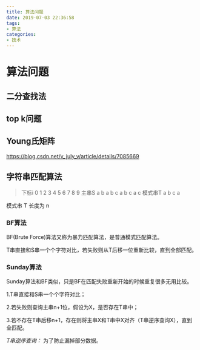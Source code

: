 ```yaml
---
title: 算法问题
date: 2019-07-03 22:36:58
tags:
- 算法
categories:
- 技术
---
```


# 算法问题

## 二分查找法



## top k问题



## Young氏矩阵

<https://blog.csdn.net/v_july_v/article/details/7085669>

## 字符串匹配算法
>下标i    0  1  2  3  4  5  6  7  8  9 
>主串S    a  b  a  b  c  a  b  c  a  c 
>模式串T  a  b  c  a 

模式串 T 长度为 n 

### BF算法

BF(Brute Force)算法又称为暴力匹配算法，是普通模式匹配算法。

T串直接和S串一个个字符对比，若失败则从T后移一位重新比较，直到全部匹配。

### Sunday算法

Sunday算法和BF类似，只是BF在匹配失败重新开始的时候重复很多无用比较。

1.T串直接和S串一个个字符对比；

2.若失败则查询主串n+1位，假设为X，是否存在T串中；

3.若不存在T串后移n+1，存在则将主串X和T串中X对齐（T串逆序查询X），直到全匹配。

*T串逆序查询：* 为了防止漏掉部分数据。

